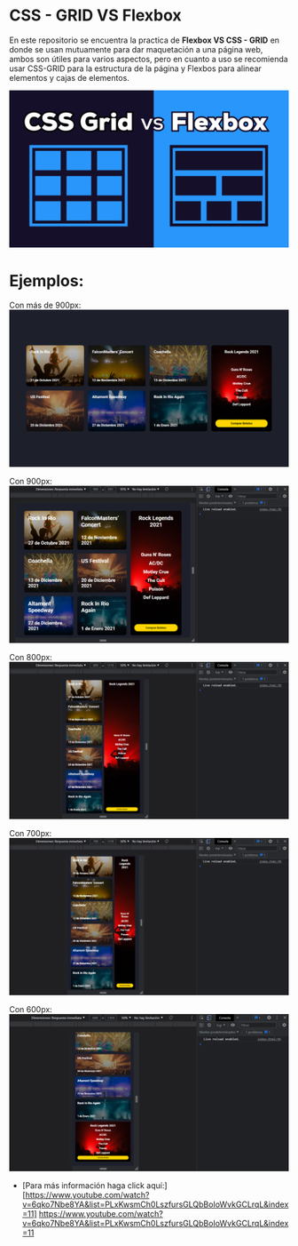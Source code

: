# CSS - GRID VS Flexbox

En este repositorio se encuentra la practica de **Flexbox VS CSS - GRID** en donde se usan mutuamente para dar maquetación a una página web, ambos son útiles para varios aspectos, pero en cuanto a uso se recomienda usar CSS-GRID para la estructura de la página y Flexbos para alinear elementos y cajas de elementos.

![Imagen que dice Flexbox VS CSS - GRID](https://github.com/JesielPalacios/css-grid_vs_flexbox/blob/main/img/thumb.png)

# Ejemplos:

Con más de 900px:
![Imágen de cómo se ve cuando tiene más de 900px en la pantalla](https://github.com/JesielPalacios/css-grid_vs_flexbox/blob/main/img/%2B900.png)

Con 900px:
![Imágen de cómo se ve cuando tienen 900px en la pantalla](https://github.com/JesielPalacios/css-grid_vs_flexbox/blob/main/img/900.png)

Con 800px:
![Imágen de cómo se ve cuando tienen 800px en la pantalla](https://github.com/JesielPalacios/css-grid_vs_flexbox/blob/main/img/800.png)

Con 700px:
![Imágen de cómo se ve cuando tienen 700px en la pantalla](https://github.com/JesielPalacios/css-grid_vs_flexbox/blob/main/img/700.png)

Con 600px:
![Imágen de cómo se ve cuando tienen 600px en la pantalla](https://github.com/JesielPalacios/css-grid_vs_flexbox/blob/main/img/600.png)

* [Para más información haga click aquí:][https://www.youtube.com/watch?v=6qko7Nbe8YA&list=PLxKwsmCh0LszfursGLQbBoIoWvkGCLrqL&index=11] https://www.youtube.com/watch?v=6qko7Nbe8YA&list=PLxKwsmCh0LszfursGLQbBoIoWvkGCLrqL&index=11
